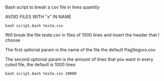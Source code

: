 Bash script to breah a csv file in lines quantity

AVOID FILES WITH "x" IN NAME

`bash script.bash teste.csv`

Will break the file teste.csv in files of 1000 lines and insert the header that I choose 

The first optional param is the name of the file the default PagSeguro.csv

The second optional param is the amount of lines that you want in every cuted file, the default is 1000 lines

`bash script.bash teste.csv 10000`
